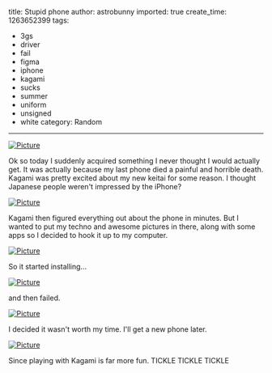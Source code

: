 title: Stupid phone
author: astrobunny
imported: true
create_time: 1263652399
tags:
- 3gs
- driver
- fail
- figma
- iphone
- kagami
- sucks
- summer
- uniform
- unsigned
- white
category: Random
---
 [![](wp-uploads/2010/01/wpid-sml_DSC_0324-500x332.jpg "Picture")](/images/wp-uploads/2010/01/wpid-sml_DSC_0324.jpg)  
  
Ok so today I suddenly acquired something I never thought I would actually get. It was actually because my last phone died a painful and horrible death. Kagami was pretty excited about my new keitai for some reason. I thought Japanese people weren't impressed by the iPhone?  
<!--more-->  
 [![](wp-uploads/2010/01/wpid-sml_DSC_0333-500x332.jpg "Picture")](/images/wp-uploads/2010/01/wpid-sml_DSC_0333.jpg)  
  
Kagami then figured everything out about the phone in minutes. But I wanted to put my techno and awesome pictures in there, along with some apps so I decided to hook it up to my computer.  
  
 [![](wp-uploads/2010/01/wpid-sml_DSC_0335-500x332.jpg "Picture")](/images/wp-uploads/2010/01/wpid-sml_DSC_0335.jpg)  
  
So it started installing...  
  
 [![](wp-uploads/2010/01/wpid-sml_DSC_0336-500x332.jpg "Picture")](/images/wp-uploads/2010/01/wpid-sml_DSC_0336.jpg)  
  
and then failed.  
  
 [![](wp-uploads/2010/01/wpid-IMG_7974-500x333.jpg "Picture")](/images/wp-uploads/2010/01/wpid-IMG_7974.jpg)  
  
I decided it wasn't worth my time. I'll get a new phone later.  
  
 [![](wp-uploads/2010/01/wpid-sml_DSC_0338-500x332.jpg "Picture")](/images/wp-uploads/2010/01/wpid-sml_DSC_0338.jpg)  
  
Since playing with Kagami is far more fun. TICKLE TICKLE TICKLE